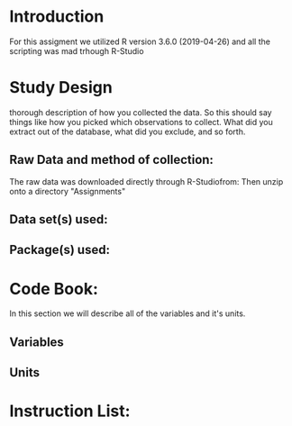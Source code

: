 # Introduction
For this assigment we utilized R version 3.6.0 (2019-04-26) and all the scripting was mad trhough R-Studio

# Study Design

thorough description of how you collected the data. So this should say things like how you picked which observations to collect. What did you extract out of the database, what did you exclude, and so forth.

## Raw Data and method of collection:
The raw data was downloaded directly through R-Studiofrom: 
Then unzip onto a directory "Assignments"



## Data set(s) used:

## Package(s) used:

# Code Book:
In this section we will describe all of the variables and it's units.
## Variables

## Units

# Instruction List:
